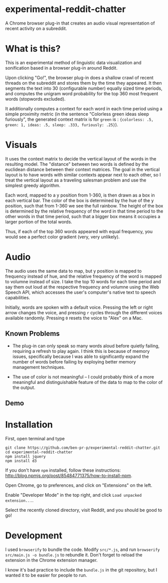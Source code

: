 # experimental-reddit-chatter
A Chrome browser plug-in that creates an audio visual representation of recent activity on a subreddit.

# What is this?
This is an experimental method of linguistic data visualization and sonification based in a browser plug-in around Reddit.

Upon clicking "Go!", the browser plug-in does a shallow crawl of recent threads on the subreddit and stores them by the time they appeared. It then segments the text into 30 (configurable number) equally sized time periods, and computes the unigram word probability for the top 360 most frequent words (stopwords excluded). 

It additionally computes a context for each word in each time period using a simple proximity metric (in the sentence "Colorless green ideas sleep furiously", the generated context matrix is for `green` is : `{colorless: .5, green: 1, ideas: .5, sleep: .333, furiously: .25}`).

# Visuals

It uses the context matrix to decide the vertical layout of the words in the resulting model. The "distance" between two words is defined by the euclidean distance between their context matrices. The goal in the vertical layout is to have words with similar contexts appear next to each other, so I treat the vertical layout as a traveling salesman problem and use the simplest greedy algorithm.

Each word, mapped to a y position from 1-360, is then drawn as a box in each vertical bar. The color of the box is determined by the hue of the y position, such that from 1-360 we see the full rainbow. The height of the box is determined by the relative frequency of the word in that time period to the other words in that time period, such that a bigger box means it occupies a larger portion of the total words.

Thus, if each of the top 360 words appeared with equal frequency, you would see a perfect color gradient (very, very unlikely). 

# Audio

The audio uses the same data to map, but y position is mapped to frequency instead of hue, and the relative frequency of the word is mapped to volumne instead of size. I take the top 10 words for each time period and say them out loud at the respective frequency and volumne using the Web Speech API, which accesses the user's computer's native text to speech capabilities. 

Initially, words are spoken with a default voice. Pressing the left or right arrow changes the voice, and pressing `r` cycles through the different voices available randomly. Pressing `0` resets the voice to "Alex" on a Mac.

## Known Problems

* The plug-in can only speak so many words aloud before quietly failing, requiring a refresh to play again. I think this is because of memory issues, specifically because I was able to significantly expand the number of words before failing by exploying better memory management techniques.

* The use of color is not meaningful – I could probably think of a more meaningful and distinguishable feature of the data to map to the color of the output.

## Demo



# Installation
First, open terminal and type 
```
git clone https://github.com/ben-pr-p/experimental-reddit-chatter.git
cd experimental-reddit-chatter
npm install jquery
npm install d3
```

If you don't have `npm` installed, follow these instructions: http://blog.npmjs.org/post/85484771375/how-to-install-npm.

Open Chrome, go to preferences, and click on "Extensions" on the left.

Enable "Developer Mode" in the top right, and click `Load unpacked extension...`.

Select the recently cloned directory, visit Reddit, and you should be good to go!

# Development

I used `browserify` to bundle the code. Modify `src/*.js`, and run `browserify src/main.js -o bundle.js` to rebundle it. Don't forget to reload the extension in the Chrome extension manager.

I know it's bad practice to include the `bundle.js` in the git repository, but I wanted it to be easier for people to run.
